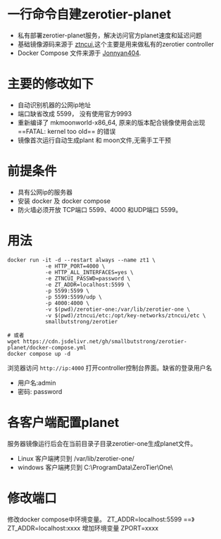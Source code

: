 # 一行命令自建zerotier-planet

- 私有部署zerotier-planet服务，解决访问官方planet速度和延迟问题
- 基础镜像源码来源于 [ztncui](https://github.com/key-networks/ztncui-aio),这个主要是用来做私有的zerotier controller
- Docker Compose 文件来源于 [Jonnyan404](https://github.com/Jonnyan404/zerotier-planet).


# 主要的修改如下
- 自动识别机器的公网ip地址
- 端口缺省改成 5599， 没有使用官方9993
- 重新编译了 mkmoonworld-x86_64, 原来的版本配合镜像使用会出现 ==FATAL: kernel too old== 的错误 
- 镜像首次运行自动生成plant 和 moon文件,无需手工干预

# 前提条件

- 具有公网ip的服务器
- 安装 docker 及 docker compose
- 防火墙必须开放 TCP端口 5599、4000 和UDP端口 5599。 

# 用法

```
docker run -it -d --restart always --name zt1 \
            -e HTTP_PORT=4000 \
            -e HTTP_ALL_INTERFACES=yes \
            -e ZTNCUI_PASSWD=password \
            -e ZT_ADDR=localhost:5599 \
            -p 5599:5599 \
            -p 5599:5599/udp \
            -p 4000:4000 \
            -v $(pwd)/zerotier-one:/var/lib/zerotier-one \
            -v $(pwd)/ztncui/etc:/opt/key-networks/ztncui/etc \
            smallbutstrong/zerotier
  
# 或者
wget https://cdn.jsdelivr.net/gh/smallbutstrong/zerotier-planet/docker-compose.yml
docker compose up -d
```
浏览器访问 `http://ip:4000` 打开controller控制台界面。缺省的登录用户名
- 用户名:admin
- 密码: password

# 各客户端配置planet

服务器镜像运行后会在当前目录子目录zerotier-one生成planet文件。
- Linux 客户端拷贝到 /var/lib/zerotier-one/
- windows 客户端拷贝到 C:\ProgramData\ZeroTier\One\


#  修改端口
修改docker compose中环境变量。 
ZT_ADDR=localhost:5599 ==》 ZT_ADDR=localhost:xxxx
增加环境变量
ZPORT=xxxx
